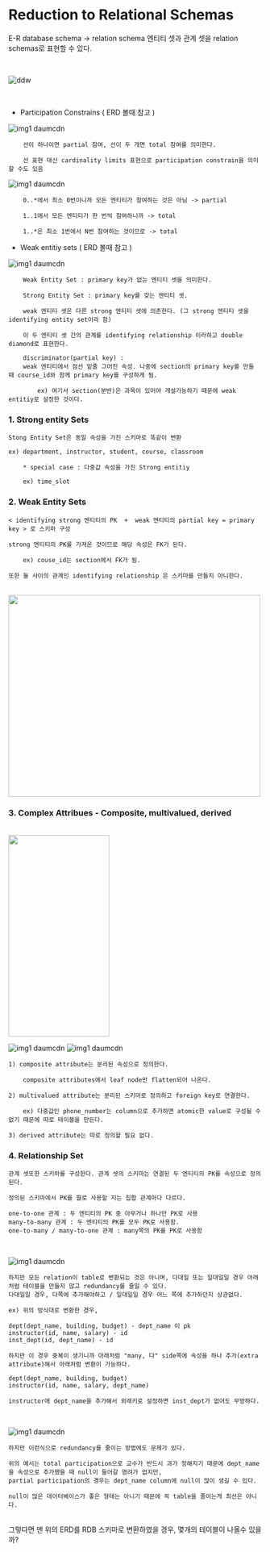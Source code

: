 # Reduction to Relational Schemas

E-R database schema -> relation schema
엔티티 셋과 관계 셋을 relation schemas로 표현할 수 있다.

<br/>


![ddw](https://user-images.githubusercontent.com/42952074/215301234-2280fe36-2ac7-4e15-9133-1e3a064f6156.png)

<br/>


* Participation Constrains ( ERD 볼때 참고 )
    
![img1 daumcdn](https://user-images.githubusercontent.com/42952074/215305074-a7904963-824f-4003-83f8-7fd356953a7e.png)

        
        선이 하나이면 partial 참여, 선이 두 개면 total 참여를 의미한다.

        선 표현 대신 cardinality limits 표현으로 participation constrain을 의미할 수도 있음
        
![img1 daumcdn](https://user-images.githubusercontent.com/42952074/215409706-46f2b4ae-c3bc-4b0f-a6ed-d81f50c9602f.png)
        
        0..*에서 최소 0번이니까 모든 엔티티가 참여하는 것은 아님 -> partial

        1..1에서 모든 엔티티가 한 번씩 참여하니까 -> total

        1..*은 최소 1번에서 N번 참여하는 것이므로 -> total

* Weak entitiy sets ( ERD 볼때 참고 )

![img1 daumcdn](https://user-images.githubusercontent.com/42952074/215305211-61fa5c53-c7bf-4509-9ce6-518198443acc.png)

        Weak Entity Set : primary key가 없는 엔티티 셋을 의미한다.

        Strong Entity Set : primary key를 갖는 엔티티 셋.

        weak 엔티티 셋은 다른 strong 엔티티 셋에 의존한다. (그 strong 엔티티 셋을 identifying entity set이라 함)

        이 두 엔티티 셋 간의 관계를 identifying relationship 이라하고 double diamond로 표현한다.

        discriminator(partial key) : 
        weak 엔티티에서 점선 밑줄 그어진 속성. 나중에 section의 primary key를 만들 때 course_id와 함께 primary key를 구성하게 됨.
        
            ex) 여기서 section(분반)은 과목이 있어야 개설가능하기 때문에 weak entitiy로 설정한 것이다.


### 1. Strong entity Sets

    Stong Entity Set은 동일 속성을 가진 스키마로 똑같이 변환
    
    ex) department, instructor, student, course, classroom
    
        * special case : 다중값 속성을 가진 Strong entitiy
        
        ex) time_slot
   

### 2. Weak Entity Sets

    < identifying strong 엔티티의 PK  +  weak 엔티티의 partial key = primary key > 로 스키마 구성

    strong 엔티티의 PK를 가져온 것이므로 해당 속성은 FK가 된다.
    
        ex) couse_id는 section에서 FK가 됨.
        
    또한 둘 사이의 관계인 identifying relationship 은 스키마를 만들지 아니한다.
    
<br/>
<img src="https://user-images.githubusercontent.com/42952074/215302118-fb5fe708-1723-44d3-a34d-4ffed30de3fc.png" width="500" height="400"/>
<br/>

### 3. Complex Attribues - Composite, multivalued, derived
<br/>
<img src="https://user-images.githubusercontent.com/42952074/215302637-2c8888e8-fd05-4acf-8ace-8775d5e8db6f.png" width="200" height="400"/>
<br/>

![img1 daumcdn](https://user-images.githubusercontent.com/42952074/215302769-41f83fef-32a3-4813-911f-a18717de4faa.png)
![img1 daumcdn](https://user-images.githubusercontent.com/42952074/215302772-6ec9ad41-78eb-4909-af66-7bed9da6362f.png)



    1) composite attribute는 분리된 속성으로 정의한다.

        composite attributes에서 leaf node만 flatten되어 나온다.
    
    2) multivalued attribute는 분리된 스키마로 정의하고 foreign key로 연결한다.
    
        ex) 다중값인 phone_number는 column으로 추가하면 atomic한 value로 구성될 수 없기 때문에 따로 테이블을 만든다.
    
    3) derived attribute는 따로 정의할 필요 없다.
    


### 4. Relationship Set

    관계 셋또한 스키마를 구성한다. 관계 셋의 스키마는 연결된 두 엔티티의 PK를 속성으로 정의된다. 
    
    정의된 스키마에서 PK를 뭘로 사용할 지는 집합 관계마다 다르다.
    
    one-to-one 관계 : 두 엔티티의 PK 중 아무거나 하나만 PK로 사용
    many-to-many 관계 : 두 엔티티의 PK를 모두 PK로 사용함.
    one-to-many / many-to-one 관계 : many쪽의 PK를 PK로 사용함
    
<br/>    

![img1 daumcdn](https://user-images.githubusercontent.com/42952074/215303760-a29f86fe-69e7-4d91-a1f2-fe0b90301652.png)


    하지만 모든 relation이 table로 변환되는 것은 아니며, 다대일 또는 일대일일 경우 아래처럼 테이블을 만들지 않고 redundancy를 줄일 수 있다.
    다대일일 경우, 다쪽에 추가해야하고 / 일대일일 경우 어느 쪽에 추가하던지 상관없다.
   
    ex) 위의 방식대로 변환한 경우,
   
    dept(dept_name, building, budget) - dept_name 이 pk
    instructor(id, name, salary) - id
    inst_dept(id, dept_name) - id

    하지만 이 경우 중복이 생기니까 아래처럼 "many, 다" side쪽에 속성을 하나 추가(extra attribute)해서 아래처럼 변환이 가능하다.

    dept(dept_name, building, budget)
    instructor(id, name, salary, dept_name)
    
    instructor에 dept_name을 추가해서 외래키로 설정하면 inst_dept가 없어도 무방하다.

<br/>

![img1 daumcdn](https://user-images.githubusercontent.com/42952074/215304014-9f49d23a-223c-48c7-b2c5-9e3f8ac16345.png)


    하지만 이런식으로 redundancy를 줄이는 방법에도 문제가 있다. 
    
    위의 예시는 total participation으로 교수가 반드시 과가 정해지기 때문에 dept_name을 속성으로 추가했을 때 null이 들어갈 염려가 없지만,
    partial participation의 경우는 dept_name column에 null이 많이 생길 수 있다.
    
    null이 많은 데이터베이스가 좋은 형태는 아니기 때문에 꼭 table을 줄이는게 최선은 아니다.
    
  
  <br/>
  그렇다면 맨 위의 ERD를 RDB 스키마로 변환하였을 경우, 몇개의 테이블이 나올수 있을까?
